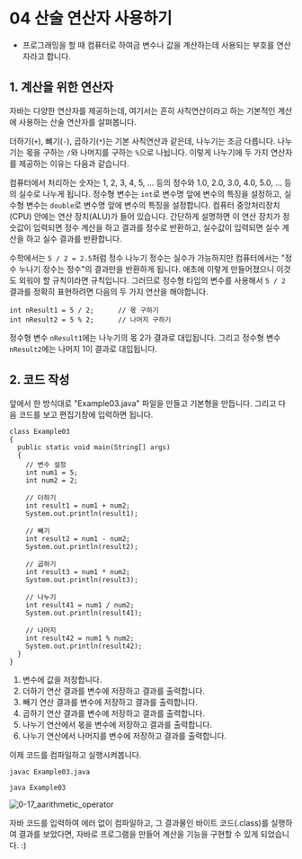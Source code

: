 # 04 산술 연산자 사용하기
- 프로그래밍을 할 때 컴퓨터로 하여금 변수나 값을 계산하는데 사용되는 부호를 연산자라고 합니다. 
## 1. 계산을 위한 연산자
자바는 다양한 연산자를 제공하는데, 여기서는 흔히 사칙연산이라고 하는 기본적인 계산에 사용하는 산술 연산자를 살펴봅니다.

더하기(`+`), 뺴기(`-`), 곱하기(`*`)는 기본 사칙연산과 같은데, 나누기는 조금 다릅니다. 나누기는 몫을 구하는 `/`와 나머지를 구하는 `%`으로 나뉩니다. 이렇게 나누기에 두 가지 연산자를 제공하는 이유는 다음과 같습니다.

컴퓨터에서 처리하는 숫자는 1, 2, 3, 4, 5, ... 등의 정수와 1.0, 2.0, 3.0, 4.0, 5.0, ... 등의 실수로 나누게 됩니다. 정수형 변수는 `int`로 변수명 앞에 변수의 특징을 설정하고, 실수형 변수는 `double`로 변수명 앞에 변수의 특징을 설정합니다. 컴퓨터 중앙처리장치(CPU) 안에는 연산 장치(ALU)가 들어 있습니다. 간단하게 설명하면 이 연산 장치가 정숫값이 입력되면 정수 계산을 하고 결과를 정수로 반환하고, 실수값이 입력되면 실수 계산을 하고 실수 결과를 반환합니다.

수학에서는 `5 / 2 = 2.5`처럼 정수 나누기 정수는 실수가 가능하지만 컴퓨터에서는 "정수 누나기 정수는 정수"의 결과만을 반환하게 됩니다. 애초에 이렇게 만들어졌으니 이것도 외워야 할 규칙이라면 규칙입니다. 그러므로 정수형 타입의 변수를 사용해서 `5 / 2` 결과를 정확히 표현하려면 다음의 두 가지 연산을 해야합니다.
```
int nResult1 = 5 / 2;      // 몫 구하기
int nResult2 = 5 % 2;      // 나머지 구하기
```
정수형 변수 `nResult1`에는 나누기의 몫 2가 결과로 대입됩니다. 그리고 정수형 변수 `nResult2`에는 나머지 1이 결과로 대입됩니다.
## 2. 코드 작성
앞에서 한 방식대로 "Example03.java" 파일을 만들고 기본형을 만듭니다. 그리고 다음 코드를 보고 편집기창에 입력하면 됩니다. 
```
class Example03
{
  public static void main(String[] args)
  {
    // 변수 설정 
    int num1 = 5;
    int num2 = 2;

    // 더하기
    int result1 = num1 + num2;
    System.out.println(result1);

    // 빼기 
    int result2 = num1 - num2;
    System.out.println(result2);

    // 곱하기
    int result3 = num1 * num2;
    System.out.println(result3);

    // 나누기
    int result41 = num1 / num2;
    System.out.println(result41);

    // 나머지
    int result42 = num1 % num2;
    System.out.println(result42);
  }
}
```
  1) 변수에 값을 저장합니다.
  2) 더하기 연산 결과를 변수에 저장하고 결과를 출력합니다.
  3) 빼기 연산 결과를 변수에 저장하고 결과를 출력합니다.
  4) 곱하기 연산 결과를 변수에 저장하고 결과를 출력합니다.
  5) 나누기 연산에서 몫을 변수에 저장하고 결과를 출력합니다.
  6) 나누기 연산에서 나머지를 변수에 저장하고 결과를 출력합니다.

이제 코드를 컴파일하고 실행시켜봅니다. 
```
javac Example03.java 
```
```
java Example03
```
![0-17_aarithmetic_operator](https://github.com/Ki-Sung/must_have_JAVA/assets/80456601/0413b817-bd22-48f8-ab05-585261e3f796)

자바 코드를 입력하여 에러 없이 컴파일하고, 그 결과물인 바이트 코드(.class)를 실행하여 결과를 보았다면, 자바로 프로그램을 만들어 계산을 기능을 구현할 수 있게 되었습니다. :)
